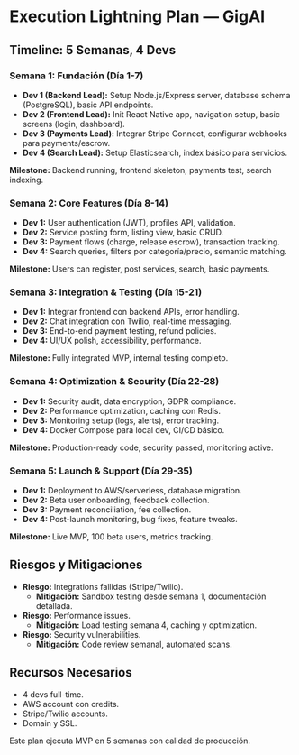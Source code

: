 # Execution Lightning Plan — GigAI

## Timeline: 5 Semanas, 4 Devs

### Semana 1: Fundación (Día 1-7)
- **Dev 1 (Backend Lead):** Setup Node.js/Express server, database schema (PostgreSQL), basic API endpoints.
- **Dev 2 (Frontend Lead):** Init React Native app, navigation setup, basic screens (login, dashboard).
- **Dev 3 (Payments Lead):** Integrar Stripe Connect, configurar webhooks para payments/escrow.
- **Dev 4 (Search Lead):** Setup Elasticsearch, index básico para servicios.

**Milestone:** Backend running, frontend skeleton, payments test, search indexing.

### Semana 2: Core Features (Día 8-14)
- **Dev 1:** User authentication (JWT), profiles API, validation.
- **Dev 2:** Service posting form, listing view, basic CRUD.
- **Dev 3:** Payment flows (charge, release escrow), transaction tracking.
- **Dev 4:** Search queries, filters por categoría/precio, semantic matching.

**Milestone:** Users can register, post services, search, basic payments.

### Semana 3: Integration & Testing (Día 15-21)
- **Dev 1:** Integrar frontend con backend APIs, error handling.
- **Dev 2:** Chat integration con Twilio, real-time messaging.
- **Dev 3:** End-to-end payment testing, refund policies.
- **Dev 4:** UI/UX polish, accessibility, performance.

**Milestone:** Fully integrated MVP, internal testing completo.

### Semana 4: Optimization & Security (Día 22-28)
- **Dev 1:** Security audit, data encryption, GDPR compliance.
- **Dev 2:** Performance optimization, caching con Redis.
- **Dev 3:** Monitoring setup (logs, alerts), error tracking.
- **Dev 4:** Docker Compose para local dev, CI/CD básico.

**Milestone:** Production-ready code, security passed, monitoring active.

### Semana 5: Launch & Support (Día 29-35)
- **Dev 1:** Deployment to AWS/serverless, database migration.
- **Dev 2:** Beta user onboarding, feedback collection.
- **Dev 3:** Payment reconciliation, fee collection.
- **Dev 4:** Post-launch monitoring, bug fixes, feature tweaks.

**Milestone:** Live MVP, 100 beta users, metrics tracking.

## Riesgos y Mitigaciones
- **Riesgo:** Integrations fallidas (Stripe/Twilio).
  - **Mitigación:** Sandbox testing desde semana 1, documentación detallada.
- **Riesgo:** Performance issues.
  - **Mitigación:** Load testing semana 4, caching y optimization.
- **Riesgo:** Security vulnerabilities.
  - **Mitigación:** Code review semanal, automated scans.

## Recursos Necesarios
- 4 devs full-time.
- AWS account con credits.
- Stripe/Twilio accounts.
- Domain y SSL.

Este plan ejecuta MVP en 5 semanas con calidad de producción.
